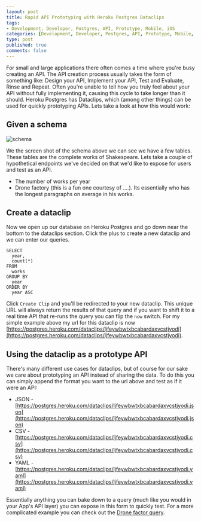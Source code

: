 ```yaml
--- 
layout: post
title: Rapid API Prototyping with Heroku Postgres Dataclips
tags: 
- Development, Developer, Postgres, API, Prototype, Mobile, iOS
categories: [Development, Developer, Postgres, API, Prototype, Mobile, iOS]
type: post
published: true
comments: false
---
```


For small and large applications there often comes a time where you're busy creating an API. The API creation process usually takes the form of something like: Design your API, Implement your API, Test and Evaluate, Rinse and Repeat. Often you're unable to tell how you truly feel about your API without fully implementing it, causing this cycle to take longer than it should. Heroku Postgres has Dataclips, which (among other things) can be used for quickly prototyping APIs. Lets take a look at how this would work:

## Given a schema

![schema](http://f.cl.ly/items/0n0k1h3q1I1W1T373q0D/1.%20psql.png)

We the screen shot of the schema above we can see we have a few tables. These tables are the complete works of Shakespeare. Lets take a couple of hypothetical endpoints we've decided on that we'd like to expose for users and test as an API.

* The number of works per year
* Drone factory (this is a fun one courtesy of ....). Its essentially who has the longest paragraphs on average in his works.

<!-- more -->

## Create a dataclip

Now we open up our database on Heroku Postgres and go down near the bottom to the dataclips section. Click the plus to create a new dataclip and we can enter our queries.

    SELECT 
      year, 
      count(*) 
    FROM 
      works 
    GROUP BY 
      year 
    ORDER BY 
      year ASC

Click `Create Clip` and you'll be redirected to your new dataclip. This unique URL will always return the results of that query and if you want to shift it to a real time API that re-runs the query you can flip the `now` switch. For my simple example above my url for this dataclip is now [https://postgres.heroku.com/dataclips/ljfeywbwtxbcabardaxvcstjyodi](https://postgres.heroku.com/dataclips/ljfeywbwtxbcabardaxvcstjyodi).

## Using the dataclip as a prototype API

There's many different use cases for dataclips, but of course for our sake we care about prototyping an API instead of sharing the data. To do this you can simply append the format you want to the url above and test as if it were an API:

* JSON - [https://postgres.heroku.com/dataclips/ljfeywbwtxbcabardaxvcstjyodi.json](https://postgres.heroku.com/dataclips/ljfeywbwtxbcabardaxvcstjyodi.json)
* CSV - [https://postgres.heroku.com/dataclips/ljfeywbwtxbcabardaxvcstjyodi.csv](https://postgres.heroku.com/dataclips/ljfeywbwtxbcabardaxvcstjyodi.csv)
* YAML - [https://postgres.heroku.com/dataclips/ljfeywbwtxbcabardaxvcstjyodi.yaml](https://postgres.heroku.com/dataclips/ljfeywbwtxbcabardaxvcstjyodi.yaml)

Essentially anything you can bake down to a query (much like you would in your App's API layer) you can expose in this form to quickly test. For a more complicated example you can check out the [Drone factor query](https://postgres.heroku.com/dataclips/tzvzbnnijzezyvzwjeoibwdpfjqb).